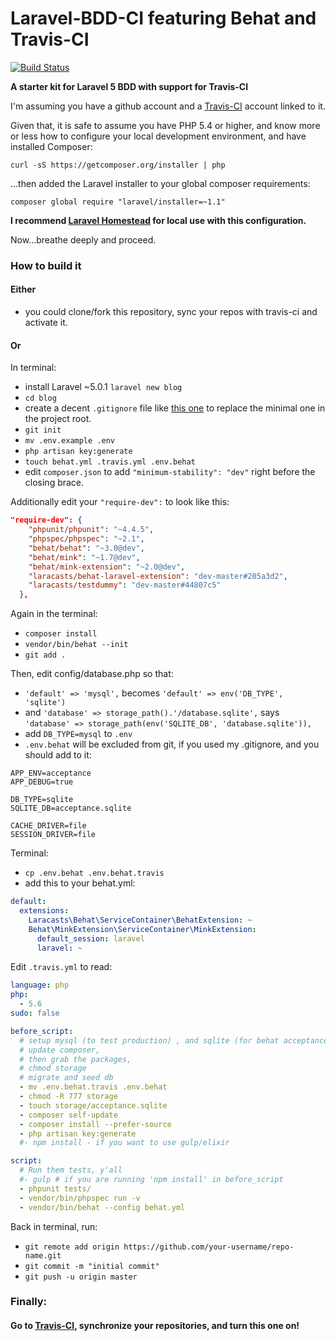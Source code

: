# Laravel-BDD-CI featuring Behat and Travis-CI

[![Build Status](https://travis-ci.org/defenestrator/Laravel-BDD-CI.svg?branch=master)](https://travis-ci.org/defenestrator/Laravel-BDD-CI)

**A starter kit for Laravel 5 BDD with support for Travis-CI** 

I'm assuming you have a github account and a [Travis-CI](https://travis-ci.org) account linked to it.

Given that, it is safe to assume you have PHP 5.4 or higher, and know more or less how to configure your local development environment, and have installed Composer:

`curl -sS https://getcomposer.org/installer | php`

...then added the Laravel installer to your global composer requirements:

`composer global require "laravel/installer=~1.1"`

**I recommend [Laravel Homestead](http://laravel.com/docs/5.0/homestead) for local use with this configuration.**

Now...breathe deeply and proceed.

### How to build it

#### Either

- you could clone/fork this repository, sync your repos with travis-ci and activate it.

#### Or

In terminal:
- install Laravel ~5.0.1 `laravel new blog`
- `cd blog`
- create a decent `.gitignore` file like 
[this one](https://gist.github.com/defenestrator/5ad679db122177888da5) to replace the minimal one in the project root.
- `git init`
- `mv .env.example .env`
- `php artisan key:generate`
- `touch behat.yml .travis.yml .env.behat`
- edit `composer.json` to add `"minimum-stability": "dev"` right before the closing brace.

Additionally edit your `"require-dev":` to look like this:
```json
"require-dev": {
    "phpunit/phpunit": "~4.4.5",
    "phpspec/phpspec": "~2.1",
    "behat/behat": "~3.0@dev",
    "behat/mink": "~1.7@dev",
    "behat/mink-extension": "~2.0@dev",
    "laracasts/behat-laravel-extension": "dev-master#205a3d2",
    "laracasts/testdummy": "dev-master#44807c5"
  },
  ```

Again in the terminal:    
- `composer install`
- `vendor/bin/behat --init`
- `git add .`

Then, edit config/database.php so that:
- `'default' => 'mysql',` becomes `'default' => env('DB_TYPE', 'sqlite')`
- and `'database' => storage_path().'/database.sqlite',` says `'database' => storage_path(env('SQLITE_DB', 'database.sqlite')),`
- add `DB_TYPE=mysql` to `.env`
- `.env.behat` will be excluded from git, if you used my .gitignore, and you should add to it:

```
APP_ENV=acceptance
APP_DEBUG=true

DB_TYPE=sqlite
SQLITE_DB=acceptance.sqlite

CACHE_DRIVER=file
SESSION_DRIVER=file
```

Terminal:
- `cp .env.behat .env.behat.travis`
- add this to your behat.yml:

```yaml
default:
  extensions:
    Laracasts\Behat\ServiceContainer\BehatExtension: ~
    Behat\MinkExtension\ServiceContainer\MinkExtension:
      default_session: laravel
      laravel: ~
```

Edit `.travis.yml` to read:

```yaml
language: php
php:
  - 5.6
sudo: false

before_script:
  # setup mysql (to test production) , and sqlite (for behat acceptance)
  # update composer,
  # then grab the packages,
  # chmod storage
  # migrate and seed db
  - mv .env.behat.travis .env.behat
  - chmod -R 777 storage
  - touch storage/acceptance.sqlite
  - composer self-update
  - composer install --prefer-source
  - php artisan key:generate
  #- npm install - if you want to use gulp/elixir

script:
  # Run them tests, y'all
  #- gulp # if you are running 'npm install' in before_script
  - phpunit tests/
  - vendor/bin/phpspec run -v
  - vendor/bin/behat --config behat.yml
```

Back in terminal, run:
- `git remote add origin https://github.com/your-username/repo-name.git`
- `git commit -m "initial commit"`
- `git push -u origin master`


### Finally:
#### Go to [Travis-CI](https://travis-ci.org), synchronize your repositories, and turn this one on!


